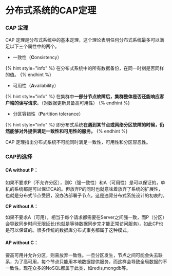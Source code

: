 # 分布式系统的CAP定理

### CAP 定理

CAP 定理是分布式系统中的基本定理，这个理论表明任何分布式系统最多可以满足以下三个属性中的两个。

* 一致性（**C**onsistency）

{% hint style="info" %}
在分布式系统中的所有数据备份，在同一时刻是否同样的值。
{% endhint %}

* 可用性（**A**vailability）

{% hint style="info" %}
在集群中**一部分节点故障后，集群整体是否还能响应客户端的读写请求**。（对数据更新具备高可用性）
{% endhint %}

* 分区容错性（**P**artition tolerance）

{% hint style="info" %}
即分布式系统**在遇到某节点或网络分区故障的时候，仍然能够对外提供满足一致性和可用性的服务。**
{% endhint %}

CAP 定理指出分布式系统不可能同时满足一致性，可用性和分区容忍性。

### CAP的选择

#### **CA without P：**

如果不要求P（不允许分区），则C（强一致性）和A（可用性）是可以保证的，单机的系统都是可以保证CA的。但放弃P的同时也就意味着放弃了系统的扩展性，也就是分布式节点受限，没办法部署子节点，这是违背分布式系统设计的初衷的。

**CP without A：**

如果不要求A（可用），相当于每个请求都需要在Server之间强一致，而P（分区）会导致同步时间无限延长\(也就是等待数据同步完才能正常访问服务\)，如此CP也是可以保证的。很多传统的数据库分布式事务都属于这种模式。

#### **AP without C：**

要高可用并允许分区，则需放弃一致性。一旦分区发生，节点之间可能会失去联系，为了高可用，每个节点只能用本地数据提供服务，而这样会导致全局数据的不一致性。现在众多的NoSQL都属于此类，如redis,mongdb等。



